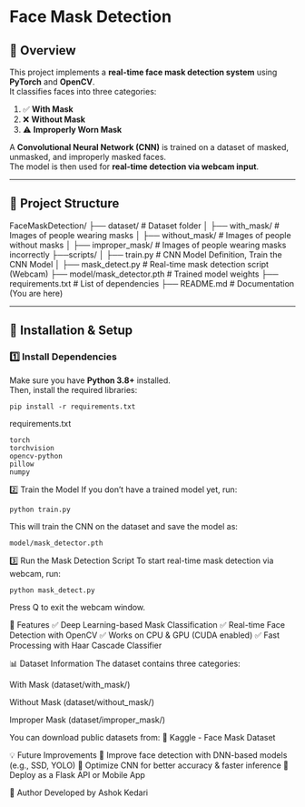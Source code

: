 # Face Mask Detection

## 📌 Overview
This project implements a **real-time face mask detection system** using **PyTorch** and **OpenCV**.  
It classifies faces into three categories:
1. ✅ **With Mask**
2. ❌ **Without Mask**
3. ⚠ **Improperly Worn Mask**  

A **Convolutional Neural Network (CNN)** is trained on a dataset of masked, unmasked, and improperly masked faces.  
The model is then used for **real-time detection via webcam input**.

---

## 📂 Project Structure
FaceMaskDetection/
├── dataset/ # Dataset folder 
│ ├── with_mask/ # Images of people wearing masks 
│ ├── without_mask/ # Images of people without masks 
│ ├── improper_mask/ # Images of people wearing masks incorrectly 
├──scripts/
│ ├── train.py # CNN Model Definition, Train the CNN Model
│ ├── mask_detect.py # Real-time mask detection script (Webcam)
├── model/mask_detector.pth # Trained model weights
├── requirements.txt # List of dependencies 
├── README.md # Documentation (You are here)

---

## 🔧 Installation & Setup

### **1️⃣ Install Dependencies**
Make sure you have **Python 3.8+** installed.  
Then, install the required libraries:
```
pip install -r requirements.txt
```
requirements.txt
```
torch
torchvision
opencv-python
pillow
numpy
```
2️⃣ Train the Model
If you don’t have a trained model yet, run:
```
python train.py
```
This will train the CNN on the dataset and save the model as:
```
model/mask_detector.pth
```
3️⃣ Run the Mask Detection Script
To start real-time mask detection via webcam, run:
```
python mask_detect.py
```
Press Q to exit the webcam window.

🎯 Features
✅ Deep Learning-based Mask Classification
✅ Real-time Face Detection with OpenCV
✅ Works on CPU & GPU (CUDA enabled)
✅ Fast Processing with Haar Cascade Classifier

📊 Dataset Information
The dataset contains three categories:

With Mask (dataset/with_mask/)

Without Mask (dataset/without_mask/)

Improper Mask (dataset/improper_mask/)

You can download public datasets from: 🔗 Kaggle - Face Mask Dataset

💡 Future Improvements
🔹 Improve face detection with DNN-based models (e.g., SSD, YOLO)
🔹 Optimize CNN for better accuracy & faster inference
🔹 Deploy as a Flask API or Mobile App

📝 Author
Developed by Ashok Kedari








